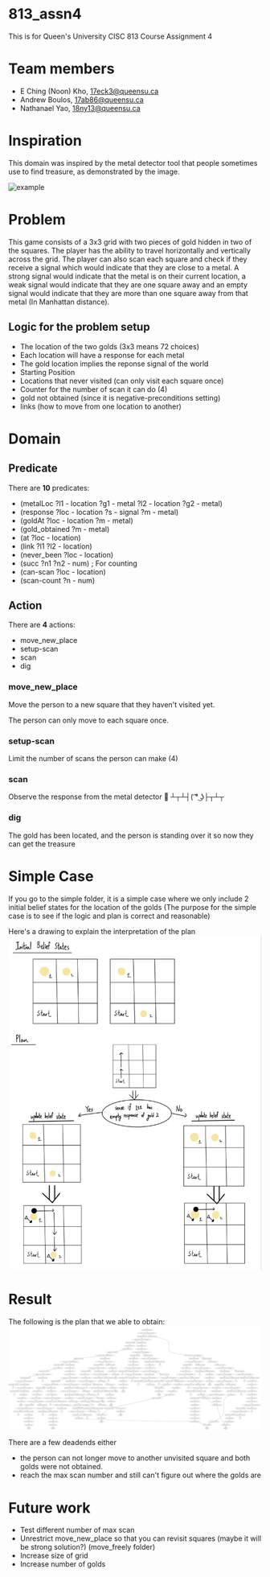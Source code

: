 # 813_assn4
This is for Queen's University CISC 813 Course Assignment 4

# Team members
- E Ching (Noon) Kho, 17eck3@queensu.ca
- Andrew Boulos, 17ab86@queensu.ca
- Nathanael Yao, 18ny13@queensu.ca

# Inspiration
This domain was inspired by the metal detector tool that people sometimes use to find treasure, as demonstrated by the image.

![example](https://external-content.duckduckgo.com/iu/?u=https%3A%2F%2Ftse2.mm.bing.net%2Fth%3Fid%3DOIP.21OHCCcQ3sHuG4n3SI-MZwHaFj%26pid%3DApi&f=1&ipt=a544ddf45cfe26544a1ed4bbddc79a7d6f6f71d7fcf97524fb06b792ccd3b219&ipo=images)

# Problem
This game consists of a 3x3 grid with two pieces of gold hidden in two of the squares.
The player has the ability to travel horizontally and vertically across the grid.
The player can also scan each square and check if they receive a signal which would indicate that they are close to a metal. A strong signal would indicate that the metal is on their current location, a weak signal would indicate that they are one square away and an empty signal would indicate that they are more than one square away from that metal (In Manhattan distance).

## Logic for the problem setup
- The location of the two golds (3x3 means 72 choices)
- Each location will have a response for each metal
- The gold location implies the reponse signal of the world
- Starting Position
- Locations that never visited (can only visit each square once)
- Counter for the number of scan it can do (4)
- gold not obtained (since it is negative-preconditions setting)
- links (how to move from one location to another)

# Domain
## Predicate
There are **10** predicates:
- (metalLoc ?l1 - location ?g1 - metal ?l2 - location ?g2 - metal)
- (response ?loc - location ?s - signal ?m - metal)
- (goldAt ?loc - location ?m - metal)
- (gold_obtained ?m - metal)
- (at ?loc - location)
- (link ?l1 ?l2 - location)
- (never_been ?loc - location)
- (succ ?n1 ?n2 - num) ; For counting
- (can-scan ?loc - location)
- (scan-count ?n - num)

## Action
There are **4** actions:

- move_new_place
- setup-scan
- scan
- dig

### move_new_place
Move the person to a new square that they haven't visited yet. 

The person can only move to each square once.

### setup-scan
Limit the number of scans the person can make (4)

### scan
Observe the response from the metal detector 🔎 ┴┬┴┤( ͡° ͜ʖ├┬┴┬

### dig
The gold has been located, and the person is standing over it so now they can get the treasure

# Simple Case
If you go to the simple folder, it is a simple case where we only include 2 initial belief states for the location of the golds
(The purpose for the simple case is to see if the logic and plan is correct and reasonable)

Here's a drawing to explain the interpretation of the plan
![simple](simple/drawing.jpeg)

# Result
The following is the plan that we able to obtain:
![plan](plan.png)

There are a few deadends either
- the person can not longer move to another unvisited square and both golds were not obtained.
- reach the max scan number and still can't figure out where the golds are

# Future work
- Test different number of max scan
- Unrestrict move_new_place so that you can revisit squares (maybe it will be strong solution?) (move_freely folder)
- Increase size of grid
- Increase number of golds